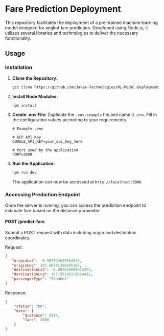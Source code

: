 # Fare Prediction Deployment

This repository facilitates the deployment of a pre-trained machine learning model designed for angkot fare prediction. Developed using Node.js, it utilizes several libraries and technologies to deliver the necessary functionality. 

## Usage
### Installation

1. **Clone the Repository:**
   ```bash
   git clone https://github.com/Jakas-Technologies/ML-Model-Deployment.git
   ```

2. **Install Node Modules:**
   ```bash
   npm install
   ```

3. **Create .env File:**
   Duplicate the `.env.example` file and name it `.env`. Fill in the configuration values according to your requirements.
   ```env
   # Example .env

   # GCP API Key
   GOOGLE_API_KEY=your_api_key_here

   # Port used by the application
   PORT=3000
   ```
    

4. **Run the Application:**
   ```bash
   npm run dev
   ```

   The application can now be accessed at `http://localhost:3000`.

### Accessing Prediction Endpoint

Once the server is running, you can access the prediction endpoint to estimate fare based on the distance parameter.

#### POST /predict-fare

Submit a POST request with data including origin and destination coordinates.

Request:
```json
{
   "originLat": -6.907192649564511,
   "originLng": 107.56701380695162,
   "destinationLat": -6.897920894672473,
   "destinationLng": 107.59286315024411,
   "passengerType": "Student"
}

```

Response:
```json
{
    "status": "OK",
    "data": {
        "distance": 5517,
        "fare": 4000
    }
}
```